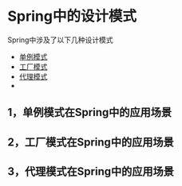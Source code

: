 # Spring中的设计模式

Spring中涉及了以下几种设计模式
- [单例模式][Singleton]
- [工厂模式][Factory]
- [代理模式][Proxy]
- 
## 1，单例模式在Spring中的应用场景

## 2，工厂模式在Spring中的应用场景

## 3，代理模式在Spring中的应用场景





[Singleton]: ./singleton.md "singleton"
[Factory]: ./factory.md "factory"
[Proxy]: ./proxy.md "proxy"
